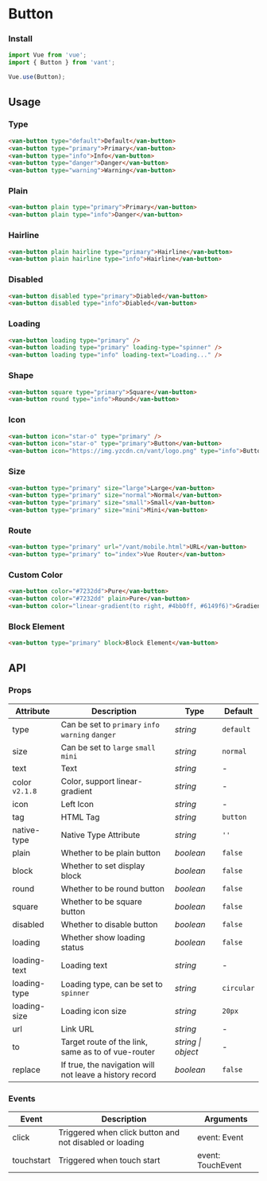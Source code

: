 # Button

### Install

``` javascript
import Vue from 'vue';
import { Button } from 'vant';

Vue.use(Button);
```

## Usage

### Type

```html
<van-button type="default">Default</van-button>
<van-button type="primary">Primary</van-button>
<van-button type="info">Info</van-button>
<van-button type="danger">Danger</van-button>
<van-button type="warning">Warning</van-button>
```

### Plain

```html
<van-button plain type="primary">Primary</van-button>
<van-button plain type="info">Danger</van-button>
```

### Hairline

```html
<van-button plain hairline type="primary">Hairline</van-button>
<van-button plain hairline type="info">Hairline</van-button>
```

### Disabled

```html
<van-button disabled type="primary">Diabled</van-button>
<van-button disabled type="info">Diabled</van-button>
```

### Loading

```html 
<van-button loading type="primary" />
<van-button loading type="primary" loading-type="spinner" />
<van-button loading type="info" loading-text="Loading..." />
```

### Shape

```html 
<van-button square type="primary">Square</van-button>
<van-button round type="info">Round</van-button>
```

### Icon

```html 
<van-button icon="star-o" type="primary" />
<van-button icon="star-o" type="primary">Button</van-button>
<van-button icon="https://img.yzcdn.cn/vant/logo.png" type="info">Button</van-button>
```

### Size

```html 
<van-button type="primary" size="large">Large</van-button>
<van-button type="primary" size="normal">Normal</van-button>
<van-button type="primary" size="small">Small</van-button>
<van-button type="primary" size="mini">Mini</van-button>
```

### Route

```html
<van-button type="primary" url="/vant/mobile.html">URL</van-button>
<van-button type="primary" to="index">Vue Router</van-button>
```

### Custom Color

```html
<van-button color="#7232dd">Pure</van-button>
<van-button color="#7232dd" plain>Pure</van-button>
<van-button color="linear-gradient(to right, #4bb0ff, #6149f6)">Gradient</van-button>
```

### Block Element
```html
<van-button type="primary" block>Block Element</van-button>
```

## API

### Props

| Attribute | Description | Type | Default |
|------|------|------|------|
| type | Can be set to `primary` `info` `warning` `danger` | *string* | `default` |
| size | Can be set to `large` `small` `mini` | *string* | `normal` |
| text | Text | *string* | - |
| color `v2.1.8` | Color, support linear-gradient | *string* | - |
| icon | Left Icon | *string* | - |
| tag | HTML Tag | *string* | `button` |
| native-type | Native Type Attribute | *string* | `''` |
| plain | Whether to be plain button | *boolean* | `false` |
| block | Whether to set display block | *boolean* | `false` |
| round | Whether to be round button | *boolean* | `false` |
| square | Whether to be square button | *boolean* | `false` |
| disabled | Whether to disable button | *boolean* | `false` |
| loading | Whether show loading status | *boolean* | `false` |
| loading-text | Loading text | *string* | - |
| loading-type | Loading type, can be set to `spinner` | *string* | `circular` |
| loading-size | Loading icon size | *string* | `20px` |
| url | Link URL | *string* | - |
| to | Target route of the link, same as to of vue-router | *string \| object* | - |
| replace | If true, the navigation will not leave a history record | *boolean* | `false` |

### Events

| Event | Description | Arguments |
|------|------|------|
| click | Triggered when click button and not disabled or loading | event: Event |
| touchstart | Triggered when touch start | event: TouchEvent |
